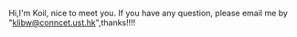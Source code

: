 Hi,I'm Koil, nice to meet you. If you have any question, please email me by "klibw@conncet.ust.hk",thanks!!!!